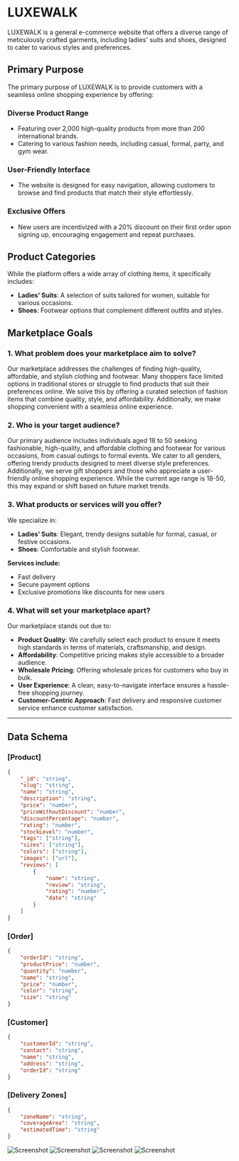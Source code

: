 # LUXEWALK

LUXEWALK is a general e-commerce website that offers a diverse range of meticulously crafted garments, including ladies' suits and shoes, designed to cater to various styles and preferences.

## Primary Purpose
The primary purpose of LUXEWALK is to provide customers with a seamless online shopping experience by offering:

### Diverse Product Range
- Featuring over 2,000 high-quality products from more than 200 international brands.
- Catering to various fashion needs, including casual, formal, party, and gym wear.

### User-Friendly Interface
- The website is designed for easy navigation, allowing customers to browse and find products that match their style effortlessly.

### Exclusive Offers
- New users are incentivized with a 20% discount on their first order upon signing up, encouraging engagement and repeat purchases.

## Product Categories
While the platform offers a wide array of clothing items, it specifically includes:
- **Ladies' Suits**: A selection of suits tailored for women, suitable for various occasions.
- **Shoes**: Footwear options that complement different outfits and styles.

## Marketplace Goals

### 1. What problem does your marketplace aim to solve?
Our marketplace addresses the challenges of finding high-quality, affordable, and stylish clothing and footwear. Many shoppers face limited options in traditional stores or struggle to find products that suit their preferences online. We solve this by offering a curated selection of fashion items that combine quality, style, and affordability. Additionally, we make shopping convenient with a seamless online experience.

### 2. Who is your target audience?
Our primary audience includes individuals aged 18 to 50 seeking fashionable, high-quality, and affordable clothing and footwear for various occasions, from casual outings to formal events. We cater to all genders, offering trendy products designed to meet diverse style preferences. Additionally, we serve gift shoppers and those who appreciate a user-friendly online shopping experience. While the current age range is 18-50, this may expand or shift based on future market trends.

### 3. What products or services will you offer?
We specialize in:
- **Ladies’ Suits**: Elegant, trendy designs suitable for formal, casual, or festive occasions.
- **Shoes**: Comfortable and stylish footwear.

**Services include:**
- Fast delivery
- Secure payment options
- Exclusive promotions like discounts for new users

### 4. What will set your marketplace apart?
Our marketplace stands out due to:
- **Product Quality**: We carefully select each product to ensure it meets high standards in terms of materials, craftsmanship, and design.
- **Affordability**: Competitive pricing makes style accessible to a broader audience.
- **Wholesale Pricing**: Offering wholesale prices for customers who buy in bulk.
- **User Experience**: A clean, easy-to-navigate interface ensures a hassle-free shopping journey.
- **Customer-Centric Approach**: Fast delivery and responsive customer service enhance customer satisfaction.

---

## Data Schema

### **[Product]**
```json
{
    "_id": "string",
    "slug": "string",
    "name": "string",
    "description": "string",
    "price": "number",
    "priceWithoutDiscount": "number",
    "discountPercentage": "number",
    "rating": "number",
    "stockLevel": "number",
    "tags": ["string"],
    "sizes": ["string"],
    "colors": ["string"],
    "images": ["url"],
    "reviews": [
        {
            "name": "string",
            "review": "string",
            "rating": "number",
            "date": "string"
        }
    ]
}
```

### **[Order]**
```json
{
    "orderId": "string",
    "productPrice": "number",
    "quantity": "number",
    "name": "string",
    "price": "number",
    "color": "string",
    "size": "string"
}
```

### **[Customer]**
```json
{
    "customerId": "string",
    "contact": "string",
    "name": "string",
    "address": "string",
    "orderId": "string"
}
```

### **[Delivery Zones]**
```json
{
    "zoneName": "string",
    "coverageArea": "string",
    "estimatedTime": "string"
}
```

![Screenshot](./screenshots/page1.jpg) 
![Screenshot](./screenshots/page2.jpg) 
![Screenshot](./screenshots/page3.jpg) 
![Screenshot](./screenshots/page4.jpg) 